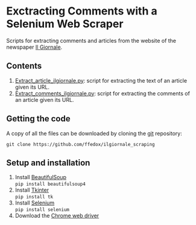 # Exctracting Comments with a Selenium Web Scraper

Scripts for extracting comments and articles from the website of the newspaper [Il Giornale](https://www.ilgiornale.it/).

## Contents

1. [Extract_article_ilgiornale.py](https://github.com/ffedox/ilgiornale_scraping/blob/main/extract_article_ilgiornale.py): script for extracting the text of an article given its URL.
2. [Extract_comments_ilgiornale.py](https://github.com/ffedox/ilgiornale_scraping/blob/main/extract_comments_ilgiornale.py): script for extracting the comments of an article given its URL.

## Getting the code

A copy of all the files can be downloaded by cloning the
[git](https://git-scm.com/) repository:

    git clone https://github.com/ffedox/ilgiornale_scraping

## Setup and installation
1. Install [BeautifulSoup](https://www.crummy.com/software/BeautifulSoup/bs4/doc/) <br />
`pip install beautifulsoup4` <br />
2. Install [Tkinter](https://docs.python.org/3/library/tkinter.html) <br />
`pip install tk`
3. Install [Selenium](https://www.selenium.dev/) <br />
`pip install selenium`
4. Download the [Chrome web driver](https://sites.google.com/chromium.org/driver/)
